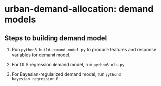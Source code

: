 # urban-demand-allocation: demand models

## Steps to building demand model

1. Run ```python3 build_demand_model.py``` to produce features and response variables for demand model.

2. For OLS regression demand model, run ```python3 ols.py```

3. For Bayesian-regularized demand model, run ```python3 bayesian_regression.R``` 

